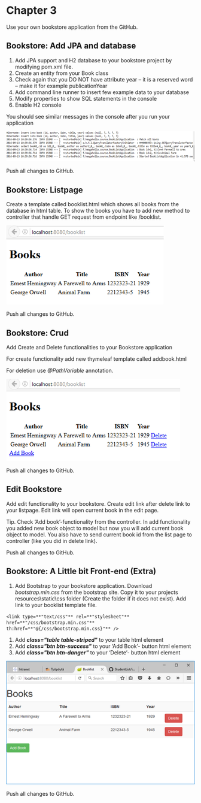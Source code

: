 # Chapter 3

Use your own bookstore application from the GitHub.

## Bookstore: Add JPA and database

1. Add JPA support and H2 database to your bookstore project by modifying pom.xml file.
2. Create an entity from your Book class
3. Check again that you DO NOT have attribute year – it is a reserved word – make it for example publicationYear
4. Add command line runner to insert few example data to your database
5. Modify properties to show SQL statements in the console
6. Enable H2 console

You should see similar messages in the console after you run your application

![](../imgs/3jpa_01.png)

Push all changes to GitHub.

## Bookstore: Listpage

Create a template called booklist.html which shows all books from the database in html table. To show the books you have to add new method to controller that handle GET request from endpoint like /booklist.

![](../imgs/3jpa_02.png)

Push all changes to GitHub.

## Bookstore: Crud

Add Create and Delete functionalities to your Bookstore application

For create functionality add new thymeleaf template called addbook.html

For deletion use *@PathVariable* annotation.

![](../imgs/3jpa_03.png)

Push all changes to GitHub.

## Edit Bookstore

Add edit functionality to your bookstore. Create edit link after delete link to your listpage. Edit link will open current book in the edit page.

Tip. Check ‘Add book’-functionality from the controller. In add functionality you added new book object to model but now you will add current book object to model. You also have to send current book id from the list page to controller (like you did in delete link).

Push all changes to GitHub.

## Bookstore: A Little bit Front-end (Extra)

1. Add Bootstrap to your bookstore application. Download *bootstrap.min.css* from the bootstrap site. Copy it to your projects resources\static\css folder (Create the folder if it does not exist). Add link to your booklist template file.

```
<link type=**"text/css"** rel=**"stylesheet"** href=**"/css/bootstrap.min.css"** th:href=**"@{/css/bootstrap.min.css}"** />
```

1. Add ***class="table table-striped"*** to your table html element
2. Add ***class="btn btn-success"*** to your ‘Add Book’- button html element
3. Add ***class="btn btn-danger"*** to your ‘Delete’- button html element

![](../imgs/3jpa_04.png)

Push all changes to GitHub.

